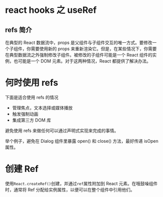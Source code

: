 # react hooks 之 useRef

## refs 简介

在典型的 React 数据流中，props 是父组件与子组件交互的唯一方式。要修改一个子组件，你需要使用新的 props 来重新渲染它。但是，在某些情况下，你需要在典型数据流之外强制修改子组件。被修改的子组件可能是一个 React 组件的实例，也可能是一个 DOM 元素。对于这两种情况，React 都提供了解决办法。

# 何时使用 refs

下面是适合使用 refs 的情况

- 管理焦点，文本选择或媒体播放
- 触发强制动画
- 集成第三方 DOM 库

避免使用 refs 来做任何可以通过声明式实现来完成的事情。

举个例子，避免在 Dialog 组件里暴露 open() 和 close() 方法，最好传递 isOpen 属性。

# 创建 Ref

使用`React.createRef()`创建，并通过`ref`属性附加到 React 元素。在哦鼓噪组件时，通常将 Ref 分配给实例属性，以便可以在整个组件中引用他们。
